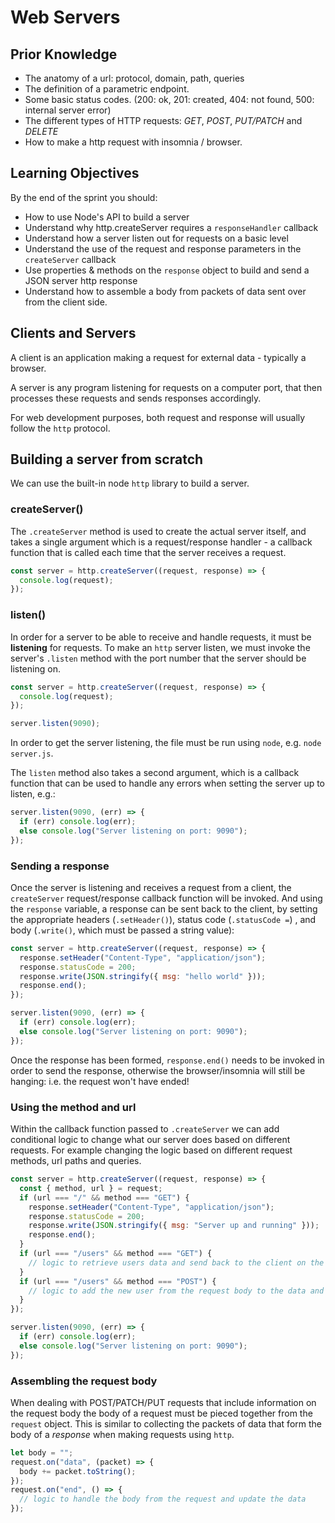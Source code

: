 # Web Servers

## Prior Knowledge

- The anatomy of a url: protocol, domain, path, queries
- The definition of a parametric endpoint.
- Some basic status codes. (200: ok, 201: created, 404: not found, 500: internal server error)
- The different types of HTTP requests: _GET_, _POST_, _PUT/PATCH_ and _DELETE_
- How to make a http request with insomnia / browser.

## Learning Objectives

By the end of the sprint you should:

- How to use Node's API to build a server
- Understand why http.createServer requires a `responseHandler` callback
- Understand how a server listen out for requests on a basic level
- Understand the use of the request and response parameters in the `createServer` callback
- Use properties & methods on the `response` object to build and send a JSON server http response
- Understand how to assemble a body from packets of data sent over from the client side.

## Clients and Servers

A client is an application making a request for external data - typically a browser.

A server is any program listening for requests on a computer port, that then processes these requests and sends responses accordingly.

For web development purposes, both request and response will usually follow the `http` protocol.

## Building a server from scratch

We can use the built-in node `http` library to build a server.

### createServer()

The `.createServer` method is used to create the actual server itself, and takes a single argument which is a request/response handler - a callback function that is called each time that the server receives a request.

```js
const server = http.createServer((request, response) => {
  console.log(request);
});
```

### listen()

In order for a server to be able to receive and handle requests, it must be **listening** for requests. To make an `http` server listen, we must invoke the server's `.listen` method with the port number that the server should be listening on.

```js
const server = http.createServer((request, response) => {
  console.log(request);
});

server.listen(9090);
```

In order to get the server listening, the file must be run using `node`, e.g. `node server.js`.

The `listen` method also takes a second argument, which is a callback function that can be used to handle any errors when setting the server up to listen, e.g.:

```js
server.listen(9090, (err) => {
  if (err) console.log(err);
  else console.log("Server listening on port: 9090");
});
```

### Sending a response

Once the server is listening and receives a request from a client, the `createServer` request/response callback function will be invoked. And using the `response` variable, a response can be sent back to the client, by setting the appropriate headers (`.setHeader()`), status code (`.statusCode =`) , and body (`.write()`, which must be passed a string value):

```js
const server = http.createServer((request, response) => {
  response.setHeader("Content-Type", "application/json");
  response.statusCode = 200;
  response.write(JSON.stringify({ msg: "hello world" }));
  response.end();
});

server.listen(9090, (err) => {
  if (err) console.log(err);
  else console.log("Server listening on port: 9090");
});
```

Once the response has been formed, `response.end()` needs to be invoked in order to send the response, otherwise the browser/insomnia will still be hanging: i.e. the request won't have ended!

### Using the method and url

Within the callback function passed to `.createServer` we can add conditional logic to change what our server does based on different requests. For example changing the logic based on different request methods, url paths and queries.

```js
const server = http.createServer((request, response) => {
  const { method, url } = request;
  if (url === "/" && method === "GET") {
    response.setHeader("Content-Type", "application/json");
    response.statusCode = 200;
    response.write(JSON.stringify({ msg: "Server up and running" }));
    response.end();
  }
  if (url === "/users" && method === "GET") {
    // logic to retrieve users data and send back to the client on the response body
  }
  if (url === "/users" && method === "POST") {
    // logic to add the new user from the request body to the data and send the appropriate response
  }
});

server.listen(9090, (err) => {
  if (err) console.log(err);
  else console.log("Server listening on port: 9090");
});
```

### Assembling the request body

When dealing with POST/PATCH/PUT requests that include information on the request body the body of a request must be pieced together from the `request` object. This is similar to collecting the packets of data that form the body of a _response_ when making requests using `http`.

```js
let body = "";
request.on("data", (packet) => {
  body += packet.toString();
});
request.on("end", () => {
  // logic to handle the body from the request and update the data
});
```
